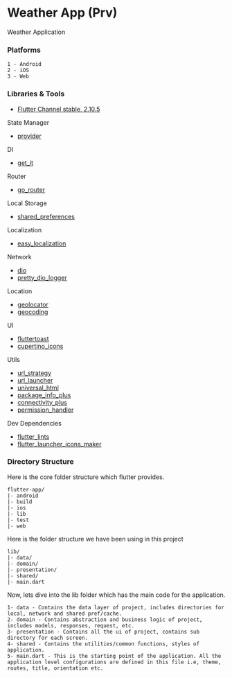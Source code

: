 # Weather App (Prv)

Weather Application

### Platforms
```
1 - Android
2 - iOS
3 - Web
```

### Libraries & Tools

- [Flutter Channel stable, 2.10.5](https://flutter.dev)

State Manager
- [provider](https://github.com/rrousselGit/provider)

DI
- [get_it](https://github.com/fluttercommunity/get_it)

Router
- [go_router](https://github.com/flutter/packages/tree/main/packages/go_router)
  
Local Storage
- [shared_preferences](https://github.com/flutter/plugins/tree/main/packages/shared_preferences/shared_preferences)

Localization
- [easy_localization](https://github.com/aissat/easy_localization)

Network
- [dio](https://github.com/flutterchina/dio)
- [pretty_dio_logger](https://github.com/Milad-Akarie/pretty_dio_logger)

Location
- [geolocator](https://github.com/baseflow/flutter-geolocator/tree/main/geolocator)
- [geocoding](https://github.com/baseflow/flutter-geocoding)

UI
- [fluttertoast](https://github.com/PonnamKarthik/FlutterToast)
- [cupertino_icons](https://github.com/flutter/packages/tree/master/third_party/packages/cupertino_icons)

Utils
- [url_strategy](https://github.com/simpleclub/url_strategy)
- [url_launcher](https://github.com/flutter/plugins/tree/main/packages/url_launcher/url_launcher)
- [universal_html](https://github.com/dint-dev/universal_html)
- [package_info_plus](https://github.com/fluttercommunity/plus_plugins/tree/main/packages/package_info_plus)
- [connectivity_plus](https://github.com/fluttercommunity/plus_plugins/tree/main/packages/connectivity_plus)
- [permission_handler](https://github.com/baseflow/flutter-permission-handler)

Dev Dependencies
- [flutter_lints](https://github.com/flutter/packages/tree/main/packages/flutter_lints)
- [flutter_launcher_icons_maker](https://github.com/gsmlg-dev/flutter_launcher_icons_maker)

### Directory Structure
Here is the core folder structure which flutter provides.

```
flutter-app/
|- android
|- build
|- ios
|- lib
|- test
|- web
```

Here is the folder structure we have been using in this project

```
lib/
|- data/
|- domain/
|- presentation/
|- shared/
|- main.dart
```

Now, lets dive into the lib folder which has the main code for the application.

```
1- data - Contains the data layer of project, includes directories for local, network and shared pref/cache.
2- domain - Contains abstraction and business logic of project, includes models, responses, request, etc.
3- presentation - Contains all the ui of project, contains sub directory for each screen.
4- shared - Contains the utilities/common functions, styles of application.
5- main.dart - This is the starting point of the application. All the application level configurations are defined in this file i.e, theme, routes, title, orientation etc.
```
